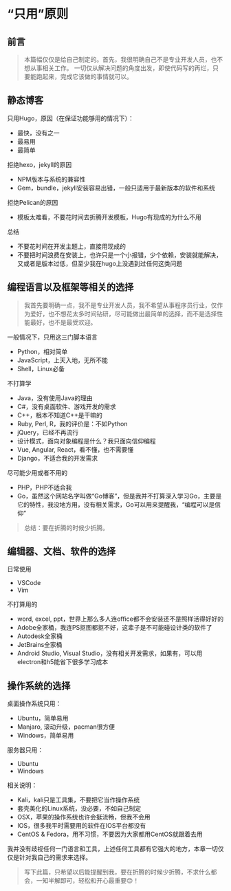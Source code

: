 # “只用”原则

## 前言

> 本篇幅仅仅是给自己制定的。首先，我很明确自己不是专业开发人员，也不想从事相关工作。
> 一切仅从解决问题的角度出发，即使代码写的再烂，只要能跑起来，完成它该做的事情就可以。

## 静态博客

只用Hugo，原因（在保证功能够用的情况下）：
 - 最快，没有之一
 - 最易用
 - 最简单

拒绝hexo，jekyll的原因
 - NPM版本与系统的兼容性
 - Gem，bundle，jekyll安装容易出错，一般只适用于最新版本的软件和系统

拒绝Pelican的原因
 - 模板太难看，不要花时间去折腾开发模板，Hugo有现成的为什么不用

总结
 - 不要花时间在开发主题上，直接用现成的
 - 不要把时间浪费在安装上，也许只是一个小报错，少个依赖，安装就能解决，又或者是版本过低，但至少我在hugo上没遇到过任何这类问题

 ## 编程语言以及框架等相关的选择

> 我首先要明确一点，我不是专业开发人员，我不希望从事程序员行业，仅作为爱好，也不想花太多时间钻研，尽可能做出最简单的选择，而不是选择性能最好，也不是最受欢迎。

 一般情况下，只用这三门脚本语言
 - Python，相对简单
 - JavaScript，上天入地，无所不能
 - Shell，Linux必备

 不打算学
 - Java，没有使用Java的理由
 - C#，没有桌面软件、游戏开发的需求
 - C++，根本不知道C++是干嘛的
 - Ruby, Perl, R，我的评价是：不如Python
 - jQuery，已经不再流行
 - 设计模式，面向对象编程是什么？我只面向信仰编程
 - Vue, Angular, React，看不懂，也不需要懂
 - Django，不适合我的开发需求

尽可能少用或者不用的
 - PHP，PHP不适合我
 - Go，虽然这个网站名字叫做“Go博客”，但是我并不打算深入学习Go，主要是它的特性，我没地方用，没有相关需求，Go可以用来提醒我，“编程可以是信仰”

> 总结：要在折腾的时候少折腾。

## 编辑器、文档、软件的选择

 日常使用
 - VSCode
 - Vim

不打算用的
 - word, excel, ppt，世界上那么多人连office都不会安装还不是照样活得好好的
 - Adobe全家桶，我连PS抠图都抠不好，这辈子是不可能碰设计类的软件了
 - Autodesk全家桶
 - JetBrains全家桶
 - Android Studio, Visual Studio，没有相关开发需求，如果有，可以用electron和h5能省下很多学习成本

## 操作系统的选择

桌面操作系统只用：
 - Ubuntu，简单易用
 - Manjaro, 滚动升级，pacman很方便
 - Windows，简单易用

服务器只用：
 - Ubuntu
 - Windows

相关说明：
 - Kali，kali只是工具集，不要把它当作操作系统
 - 套壳美化的Linux系统，没必要，不如自己制定
 - OSX，苹果的操作系统也许会挺流畅，但我不会用
 - IOS，很多我平时需要用的软件在IOS平台都没有
 - CentOS & Fedora，用不习惯，不要因为大家都用CentOS就跟着去用


我并没有歧视任何一门语言和工具，上述任何工具都有它强大的地方，本章一切仅仅是针对我自己的需求来选择。

> 写下此篇，只希望以后能提醒到我，要在折腾的时候少折腾，不求什么都会，一知半解即可，轻松和开心最重要😊！

